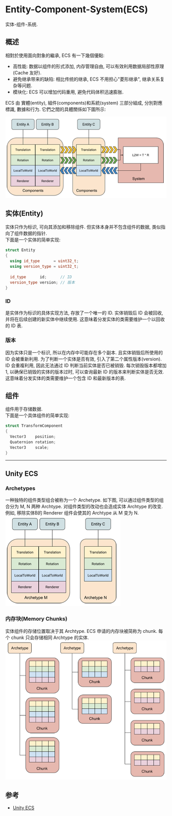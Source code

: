 # Entity-Component-System(ECS)

实体-组件-系统.

## 概述

相對於使用面向對象的繼承, ECS 有一下幾個優點:

- 高性能: 数据以组件的形式添加, 内存管理自由, 可以有效利用数据局部性原理(Cache 友好).
- 避免继承带来的缺陷: 相比传统的继承, ECS 不用担心"菱形继承", 继承关系复杂等问题.
- 模块化: ECS 可以增加代码重用, 避免代码体积迅速膨胀.

ECS 由 實體(entity), 組件(components)和系統(system) 三部分組成, 分別對應標識, 數據和行为. 它們之間的具體關係如下圖所示:

![Figure-0 Concept](assets/ECSBlock.png)  

## 实体(Entity)

实体只作为标识, 可向其添加和移除组件. 但实体本身并不包含组件的数据, 类似指向了组件数据的指针.  
下面是一个实体的简单实现:

```cpp
struct Entity
{
  using id_type      = uint32_t;
  using version_type = uint32_t;

  id_type      id;      // ID
  version_type version; // 版本
}
```

### ID

是实体作为标识的具体实现方法, 存放了一个唯一的 ID. 实体销毁后 ID 会被回收, 并将在后续创建的新实体中继续使用. 这意味着分发实体的类需要维护一个以回收的 ID 表.

### 版本

因为实体只是一个标识, 所以在内存中可能存在多个副本. 且实体销毁后所使用的 ID 会被重新利用. 为了判断一个实体是否有效, 引入了第二个属性版本(version).  
ID 会重複利用, 因此无法通过 ID 判断当前实体是否已被销毁. 每次销毁版本都增加 1, 以确保已销毁的实体的版本过时, 可以查询最新 ID 的版本来判断实体是否无效. 这意味着分发实体的类需要维护一个包含 ID 和最新版本的表.

## 组件

组件用于存储数据.  
下面是一个具体组件的简单实现:

```cpp
struct TransformComponent
{
  Vector3    position;
  Quaternion rotation;
  Vector3    scale;
}
```

---

## Unity ECS

### Archetypes

一种独特的组件类型组合被称为一个 Archetype. 如下图, 可以通过组件类型的组合分为 M, N 两种 Archtype. 对组件类型的改动也会造成实体 Archtype 的改变. 例如, 移除实体B的 Renderer 组件会使其的 Archtype 从 M 变为 N.  
![Figure-1 Archtype](assets/Archetype.png)  

### 内存块(Memory Chunks)

实体组件的存储位置取决于其 Archtype. ECS 申请的内存块被简称为 chunk. 每个 chunk 只会存储相同 Archtype 的实体.  
![Figure-2 Memory Chunk](assets/ArchetypeChunk.png)  

## 参考

- [Unity ECS](https://docs.unity3d.com/Packages/com.unity.entities@0.10/manual/ecs_core.html)
